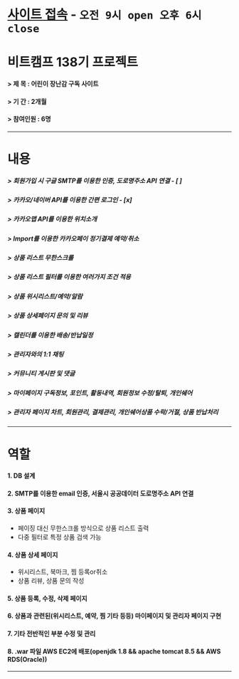 # [사이트 접속](http://www.munyongmin.gq/bit_project) - `오전 9시 open 오후 6시 close`
# 비트캠프 138기 프로젝트
#### > 제   목 : 어린이 장난감 구독 사이트
#### > 기   간 : 2개월
#### > 참여인원 : 6명
--- 
# 내용
##### > 회원가입 시 구글 SMTP를 이용한 인증, 도로명주소 API 연결 - [ ]
##### > 카카오/네이버 API를 이용한 간편 로그인 - [x]
##### > 카카오맵 API를 이용한 위치소개
##### > Import를 이용한 카카오페이 정기결제 예약/취소
##### > 상품 리스트 무한스크롤
##### > 상품 리스트 필터를 이용한 여러가지 조건 적용
##### > 상품 위시리스트/예약/알람
##### > 상품 상세페이지 문의 및 리뷰
##### > 캘린더를 이용한 배송/반납일정
##### > 관리자와의 1:1 채팅
##### > 커뮤니티 게시판 및 댓글
##### > 마이페이지 구독정보, 포인트, 활동내역, 회원정보 수정/탈퇴, 개인쉐어
##### > 관리자 페이지 차트, 회원관리, 결제관리, 개인쉐어상품 수락/거절, 상품 반납처리
---
# 역할
#### 1. DB 설계
#### 2. SMTP를 이용한 email 인증, 서울시 공공데이터 도로명주소 API 연결
#### 3. 상품 페이지
- 페이징 대신 무한스크롤 방식으로 상품 리스트 출력
- 다중 필터로 특정 상품 검색 가능
#### 4. 상품 상세 페이지
- 위시리스트, 북마크, 찜 등록or취소
- 상품 리뷰, 상품 문의 작성 
#### 5. 상품 등록, 수정, 삭제 페이지
#### 6. 상품과 관련된(위시리스트, 예약, 찜 기타 등등) 마이페이지 및 관리자 페이지 구현
#### 7. 기타 전반적인 부분 수정 및 관리
#### 8. .war 파일 AWS EC2에 배포(openjdk 1.8 && apache tomcat 8.5 && AWS RDS(Oracle)) 
---
